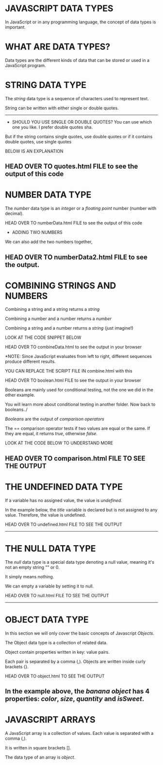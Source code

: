 # JAVASCRIPT DATA TYPES

In JavaScript or in any programming language, the concept of data types is important.

# WHAT ARE DATA TYPES?
Data types are the different kinds of data that can be stored or used in a JavaScript program.

# STRING DATA TYPE
The *string* data type is a sequence of characters used to represent text.

String can be written with either single or double quotes.

<script>
    var name = "Adii Aot"; //double quotes
    var name1 = 'Ayo Deji'; //single quotes

    document.getElementById("demo").innerHTML = name + "<br>", + name1;
</script>

---------------------------------------------------------------------

* SHOULD YOU USE SINGLE OR DOUBLE QUOTES?
You can use which one you like. I prefer double quotes sha.

But if the string contains single quotes, use double quotes
or if it contains double quotes, use single quotes

BELOW IS AN EXPLANATION 

<script>
    var sentence = "His name is 'Ayo Deji' "; //use double quotes
    var sentence1 = 'His name is "adii aot" '; //use single quotes

    document.getElementById("demo").innerHTML = sentence + "<br>" + sentence1;
</script>

HEAD OVER TO quotes.html FILE to see the output of this code
---------------------------------------------------------------------


# NUMBER DATA TYPE
The *number* data type is an *integer* or a *floating point* number (number with decimal).

<script>
    var x = 4; //an integer
    var y = 2.2; // a floating point number

    document.getElementById("demo").innerHTML = x + "<br>" + y; //outputs the value
</script>

HEAD OVER TO numberData.html FILE to see the output of this code

* ADDING TWO NUMBERS

We can also add the two numbers together,
<script>
        var x = 4; //an integer
        var y = 2.2; //a floating point number
        var sum = x + y; //adds x and y

        document.getElementById("demo").innerHTML = sum; //outputs 6.2
    </script>

HEAD OVER TO numberData2.html FILE to see the output.
---------------------------------------------------------------------

# COMBINING STRINGS AND NUMBERS
Combining a string and a string returns a *string*

Combining a number and a number returns a *number*

Combining a string and a number returns a *string* (just imagine!)

LOOK AT THE CODE SNIPPET BELOW

<script>
    var text = 17 + "Adiiaot"; //returns "17Adiiaot"
    var text1 = "Ayodeji" + 17; //returns "Ayodeji17"

    document.getElementById("demo").innerHTML = text + "<br>" + text1; //outputs 17Adiiaot Ayodeji17
</script>

HEAD OVER TO combineData.html to see the output in your browser

*NOTE: Since JavaScript evaluates from left to right, different sequences produce different results.

<script>
    var text = 21 + 2 + "Adiiaot"; //returns 23Adiiaot
    var text1 = "Ayodeji" + 21 + 2; //returns Ayodeji23

    document.getElementById("demo").innerHTML = text + "<br>" + text1; //outputs 23Adiiaot Ayodeji23
</script>

YOU CAN REPLACE THE SCRIPT FILE IN combine.html with this <script> code above to see the output.

---------------------------------------------------------------------

# BOOLEAN DATA TYPE
The *Boolean* data type is a logical data type that can only have *true* or *false* as values.


<script>
        var iscodingFun = "true";
        var iscopyPasteFun = "false";
    
        document.getElementById("demo").innerHTML = "is Coding Fun?" + " " + iscodingFun + "<br>" + "is Copy Paste Fun?" + " " + iscopyPasteFun;
</script>

HEAD OVER TO boolean.html FILE to see the output in your browser

Booleans are mainly used for conditional testing, not the one we did in the other example.

You will learn more about conditional testing in another folder.
Now back to booleans../

*Booleans* are the output of *comparison operators*

The == comparison operator tests if two values are equal or the same.
If they are equal, it returns *true*, otherwise *false*.

LOOK AT THE CODE BELOW TO UNDERSTAND MORE

<script>
    var x = 3;
    var y = 3;
    var areEqual = (x == y);//compares 3 and 3 to see if they are equal 

    document.getElementById("demo").innerHTML = areEqual;//returns true because 3 is equal to 3
</script>

HEAD OVER TO comparison.html FILE TO SEE THE OUTPUT
---------------------------------------------------------------------

# THE UNDEFINED DATA TYPE
If a variable has no assigned value, the value is *undefined*.

In the example below, the *title* variable is declared but is not assigned to any value.
Therefore, the value is undefined.

<script>
    var title;

    document.getElementById("demo").innerHTML = title; //outputs undefined
</script>

HEAD OVER TO undefined.html FILE TO SEE THE OUTPUT

---------------------------------------------------------------------

# THE NULL DATA TYPE

The *null* data type is a special data type denoting a null value, meaning it's not an empty string "" or 0.

It simply means nothing.

<script>
    var fruit = null;

    document.write(fruit); //prints null
</script>

We can empty a variable by setting it to null.

<script>
    var fruit = "apple";
    document.write(fruit + "<br>");//prints apple, but wait, let us remove it

    fruit = null; //sets the value to null
    document.write(fruit); //prints null
</script>

HEAD OVER TO null.html FILE TO SEE THE OUTPUT

---------------------------------------------------------------------


# OBJECT DATA TYPE
In this section we will only cover the basic concepts of Javascript *Objects*.

The Object data type is a collection of related data.

Object contain properties written in key: value pairs.

Each pair is separated by a comma (,).
Objects are written inside curly brackets {}.

<script>
    var banana = {
        color: "yellow",
        size: "long",
        quantity: 3,
        isSweet: true,
    };
</script>
HEAD OVER TO object.html TO SEE THE OUTPUT

In the example above, the *banana object* has 4 properties: *color*, *size*, *quantity* and *isSweet*.
---------------------------------------------------------------------


# JAVASCRIPT ARRAYS
A JavaScript array is a collection of values. Each value is separated with a comma (,).

It is written in square brackets [].

The data type of an array is *object*.
